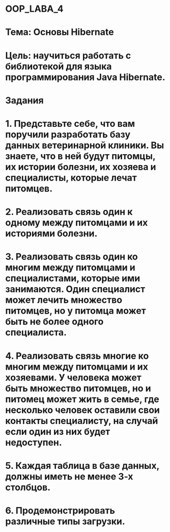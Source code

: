 # OOP_LABA_4
# Тема: Основы Hibernate

# Цель: научиться работать с библиотекой для языка программирования Java Hibernate.

# Задания

# 1. Представьте себе, что вам поручили разработать базу данных ветеринарной клиники. Вы знаете, что в ней будут питомцы, их истории болезни, их хозяева и специалисты, которые лечат питомцев.
# 2. Реализовать связь один к одному между питомцами и их историями болезни.
# 3. Реализовать связь один ко многим между питомцами и специалистами, которые ими занимаются. Один специалист может лечить множество питомцев, но у питомца может быть не более одного специалиста.
# 4. Реализовать связь многие ко многим между питомцами и их хозяевами. У человека может быть множество питомцев, но и питомец может жить в семье, где несколько человек оставили свои контакты специалисту, на случай если один из них будет недоступен.
# 5. Каждая таблица в базе данных, должны иметь не менее 3-х столбцов.
# 6. Продемонстрировать различные типы загрузки.
